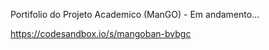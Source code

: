 Portifolio do Projeto Academico (ManGO) - Em andamento...

https://codesandbox.io/s/mangoban-bvbgc

